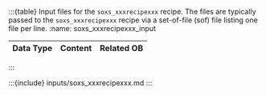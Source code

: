 :::{table} Input files for the `soxs_xxxrecipexxx` recipe. The files are typically passed to the `soxs_xxxrecipexxx` recipe via a set-of-file (sof) file listing one file per line.
:name: soxs_xxxrecipexxx_input

| Data Type | Content | Related OB |
|:----|:----|:---|


:::


:::{include} inputs/soxs_xxxrecipexxx.md
:::
